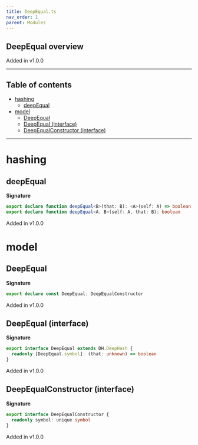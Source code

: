 ```yaml
---
title: DeepEqual.ts
nav_order: 1
parent: Modules
---
```


## DeepEqual overview

Added in v1.0.0

---

<h2 class="text-delta">Table of contents</h2>

- [hashing](#hashing)
  - [deepEqual](#deepequal)
- [model](#model)
  - [DeepEqual](#deepequal)
  - [DeepEqual (interface)](#deepequal-interface)
  - [DeepEqualConstructor (interface)](#deepequalconstructor-interface)

---

# hashing

## deepEqual

**Signature**

```ts
export declare function deepEqual<B>(that: B): <A>(self: A) => boolean
export declare function deepEqual<A, B>(self: A, that: B): boolean
```

Added in v1.0.0

# model

## DeepEqual

**Signature**

```ts
export declare const DeepEqual: DeepEqualConstructor
```

Added in v1.0.0

## DeepEqual (interface)

**Signature**

```ts
export interface DeepEqual extends DH.DeepHash {
  readonly [DeepEqual.symbol]: (that: unknown) => boolean
}
```

Added in v1.0.0

## DeepEqualConstructor (interface)

**Signature**

```ts
export interface DeepEqualConstructor {
  readonly symbol: unique symbol
}
```

Added in v1.0.0

